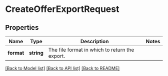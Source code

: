 # CreateOfferExportRequest

## Properties
Name | Type | Description | Notes
------------ | ------------- | ------------- | -------------
**format** | **string** | The file format in which to return the export. | 

[[Back to Model list]](../../README.md#documentation-for-models) [[Back to API list]](../../README.md#documentation-for-api-endpoints) [[Back to README]](../../README.md)

